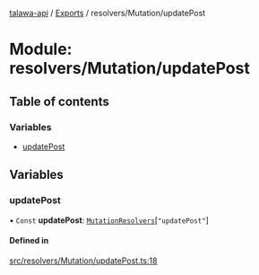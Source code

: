 [talawa-api](../README.md) / [Exports](../modules.md) / resolvers/Mutation/updatePost

# Module: resolvers/Mutation/updatePost

## Table of contents

### Variables

- [updatePost](resolvers_Mutation_updatePost.md#updatepost)

## Variables

### updatePost

• `Const` **updatePost**: [`MutationResolvers`](types_generatedGraphQLTypes.md#mutationresolvers)[``"updatePost"``]

#### Defined in

[src/resolvers/Mutation/updatePost.ts:18](https://github.com/adi790uu/talawa-api/blob/b1ec05b/src/resolvers/Mutation/updatePost.ts#L18)
